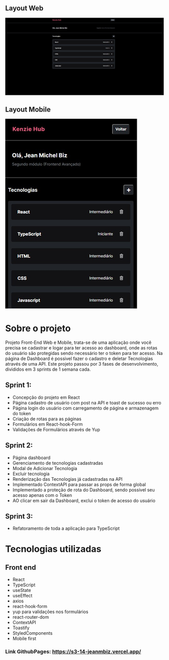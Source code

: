 ## Layout Web
![Web 1](/src/assets/webhub.jpg)

## Layout Mobile

![Mobile 1](/src/assets/mobilehub.jpg) 

# Sobre o projeto

Projeto Front-End Web e Mobile, trata-se de uma aplicação onde você precisa se cadastrar e logar para ter acesso ao dashboard, onde as rotas do usuário são protegidas sendo necessário ter o token para ter acesso. Na página de Dashboard é possivel fazer o cadastro e deletar Tecnologias através de uma API. Este projeto passou por 3 fases de desenvolvimento, divididos em 3 sprints de 1 semana cada.

## Sprint 1:
- Concepção do projeto em React
- Página cadastro de usuário com post na API e toast de sucesso ou erro
- Página login do usuário com carregamento de página e armazenagem do token 
- Criação de rotas para as páginas
- Formulários em React-hook-Form
- Validações de Formulários através de Yup

## Sprint 2:
- Página dashboard
- Gerenciamento de tecnologias cadastradas
- Modal de Adicionar Tecnologia
- Excluir tecnologia
- Renderização das Tecnologias já cadastradas na API
- Implementado ContextAPI para passar as props de forma global
- Implementado a proteção de rota do Dashboard, sendo possível seu acesso apenas com o Token
- AO clicar em sair da Dashboard, exclui o token de acesso do usuário

## Sprint 3:
- Refatoramento de toda a aplicação para TypeScript

# Tecnologias utilizadas

## Front end

- React
- TypeScript
- useState
- useEffect
- axios
- react-hook-form
- yup para validações nos formulários
- react-router-dom
- ContextAPI
- Toastify
- StyledComponents
- Mobile first

### Link GithubPages: https://s3-14-jeanmbiz.vercel.app/
